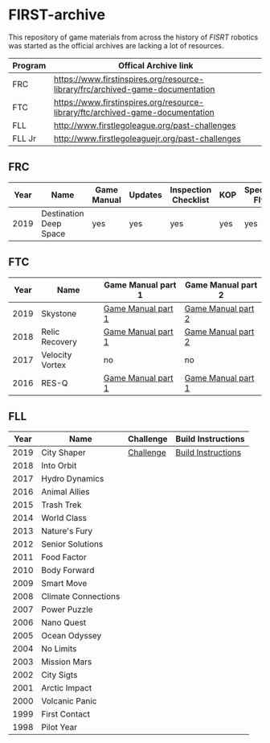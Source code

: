 # FIRST-archive
This repository of game materials from across the history of *FISRT* robotics was started as the official archives are lacking a lot of resources.

| Program | Offical Archive link |
| --- | --- |
| FRC | https://www.firstinspires.org/resource-library/frc/archived-game-documentation |
| FTC | https://www.firstinspires.org/resource-library/ftc/archived-game-documentation |
| FLL | http://www.firstlegoleague.org/past-challenges |
| FLL Jr| http://www.firstlegoleaguejr.org/past-challenges |


## FRC

| Year | Name | Game Manual | Updates | Inspection Checklist | KOP | Spectator Flyer |
| --- | --- | --- | --- | --- | --- | --- |
| 2019 | Destination Deep Space | yes | yes | yes | yes | yes |


## FTC

| Year | Name | Game Manual part 1 | Game Manual part 2 |
| --- | --- | --- | --- |
| 2019 | Skystone | [Game Manual part 1](FTC/FTC-2019-Skystone/game-manual-part-1.pdf) | [Game Manual part 2](FTC/FTC-2019-Skystone/game-manual-part-2.pdf) |
| 2018 | Relic Recovery | [Game Manual part 1](FTC/FTC-2018-RelicRecovery/game-manual-part-1.pdf) | [Game Manual part 2](FTC/FTC-2018-RelicRecovery/game-manual-part-2.pdf) |
| 2017 | Velocity Vortex | no | no |
| 2016 | RES-Q | [Game Manual part 1](FTC/FTC-2016-RES-Q/game-manual-part-1.pdf) | [Game Manual part 1](FTC/FTC-2016-RES-Q/game-manual-part-1.pdf) |


## FLL

| Year | Name | Challenge | Build Instructions |
| --- | --- | --- | --- |
| 2019 | City Shaper | [Challenge](FLL/FLL-2019-CityShaper/challenge.pdf) | [Build Instructions](FLL/FLL-2019-CityShaper/Build%20Instructions)
| 2018 | Into Orbit |
| 2017 | Hydro Dynamics |
| 2016 | Animal Allies |
| 2015 | Trash Trek |
| 2014 | World Class |
| 2013 | Nature's Fury |
| 2012 | Senior Solutions |
| 2011 | Food Factor |
| 2010 | Body Forward |
| 2009 | Smart Move |
| 2008 | Climate Connections |
| 2007 | Power Puzzle |
| 2006 | Nano Quest |
| 2005 | Ocean Odyssey |
| 2004 | No Limits |
| 2003 | Mission Mars |
| 2002 | City Sigts |
| 2001 | Arctic Impact |
| 2000 | Volcanic Panic |
| 1999 | First Contact |
| 1998 | Pilot Year |